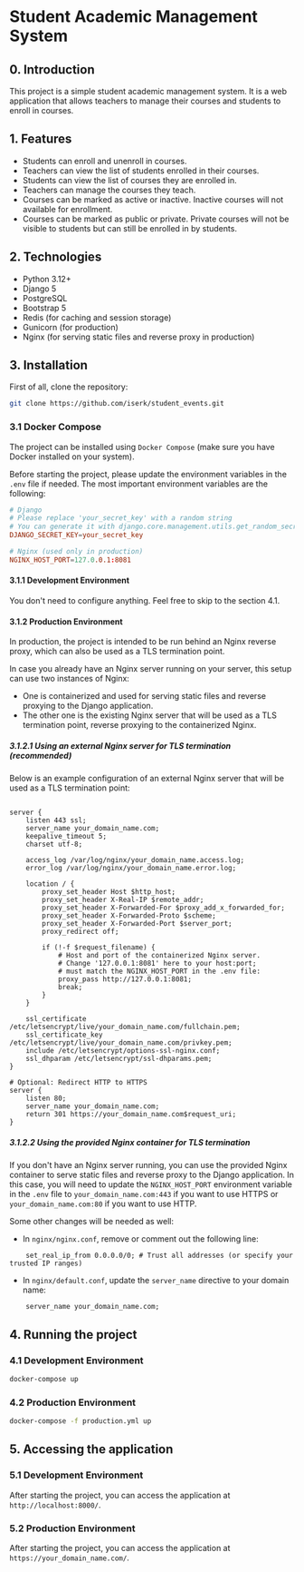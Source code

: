 # Student Academic Management System

## 0. Introduction

This project is a simple student academic management system.
It is a web application that allows teachers to manage their courses and students to enroll in courses. 

## 1. Features
- Students can enroll and unenroll in courses.
- Teachers can view the list of students enrolled in their courses.
- Students can view the list of courses they are enrolled in.
- Teachers can manage the courses they teach.
- Courses can be marked as active or inactive. Inactive courses will not available for enrollment.
- Courses can be marked as public or private. Private courses will not be visible to students but can still be enrolled in by students.

## 2. Technologies
- Python 3.12+
- Django 5
- PostgreSQL
- Bootstrap 5
- Redis (for caching and session storage)
- Gunicorn (for production)
- Nginx (for serving static files and reverse proxy in production)

## 3. Installation

First of all, clone the repository:
```bash
git clone https://github.com/iserk/student_events.git
```

### 3.1 Docker Compose

The project can be installed using `Docker Compose` (make sure you have Docker installed on your system).

Before starting the project, please update the environment variables in the `.env` file if needed.
The most important environment variables are the following:
```conf
# Django
# Please replace 'your_secret_key' with a random string
# You can generate it with django.core.management.utils.get_random_secret_key()
DJANGO_SECRET_KEY=your_secret_key

# Nginx (used only in production)
NGINX_HOST_PORT=127.0.0.1:8081
```

#### 3.1.1 Development Environment
You don't need to configure anything. Feel free to skip to the section 4.1.

#### 3.1.2 Production Environment
In production, the project is intended to be run behind an Nginx reverse proxy,
which can also be used as a TLS termination point.

In case you already have an Nginx server running on your server, this setup can use two instances of Nginx:
- One is containerized and used for serving static files and reverse proxying to the Django application.
- The other one is the existing Nginx server that will be used as a TLS termination point, reverse proxying to the containerized Nginx.


##### 3.1.2.1 Using an external Nginx server for TLS termination (recommended)

Below is an example configuration of an external Nginx server that will be used as a TLS termination point:

```nginx

server {
    listen 443 ssl;
    server_name your_domain_name.com;
    keepalive_timeout 5;
    charset utf-8;

    access_log /var/log/nginx/your_domain_name.access.log;
    error_log /var/log/nginx/your_domain_name.error.log;

    location / {
        proxy_set_header Host $http_host;
        proxy_set_header X-Real-IP $remote_addr;
        proxy_set_header X-Forwarded-For $proxy_add_x_forwarded_for;
        proxy_set_header X-Forwarded-Proto $scheme;
        proxy_set_header X-Forwarded-Port $server_port;
        proxy_redirect off;

        if (!-f $request_filename) {
            # Host and port of the containerized Nginx server.
            # Change '127.0.0.1:8081' here to your host:port;
            # must match the NGINX_HOST_PORT in the .env file:
            proxy_pass http://127.0.0.1:8081;
            break;
        }
    }

    ssl_certificate /etc/letsencrypt/live/your_domain_name.com/fullchain.pem;
    ssl_certificate_key /etc/letsencrypt/live/your_domain_name.com/privkey.pem;
    include /etc/letsencrypt/options-ssl-nginx.conf;
    ssl_dhparam /etc/letsencrypt/ssl-dhparams.pem;
}

# Optional: Redirect HTTP to HTTPS
server {
    listen 80;
    server_name your_domain_name.com;
    return 301 https://your_domain_name.com$request_uri;
}
```

##### 3.1.2.2 Using the provided Nginx container for TLS termination
If you don't have an Nginx server running, you can use the provided Nginx container to serve static files and reverse proxy to the Django application.
In this case, you will need to update the `NGINX_HOST_PORT` environment variable in the `.env` file
to `your_domain_name.com:443` if you want to use HTTPS or `your_domain_name.com:80` if you want to use HTTP.

Some other changes will be needed as well:
- In `nginx/nginx.conf`, remove or comment out the following line:
```Nginx
    set_real_ip_from 0.0.0.0/0; # Trust all addresses (or specify your trusted IP ranges)
```
- In `nginx/default.conf`, update the `server_name` directive to your domain name:
```Nginx
    server_name your_domain_name.com;
```

## 4. Running the project

### 4.1 Development Environment

```bash
docker-compose up
```


### 4.2 Production Environment

```bash
docker-compose -f production.yml up
```

## 5. Accessing the application

### 5.1 Development Environment
After starting the project, you can access the application at `http://localhost:8000/`.

### 5.2 Production Environment
After starting the project, you can access the application at `https://your_domain_name.com/`.

